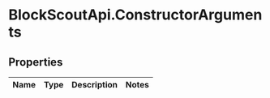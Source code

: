 # BlockScoutApi.ConstructorArguments

## Properties
Name | Type | Description | Notes
------------ | ------------- | ------------- | -------------
